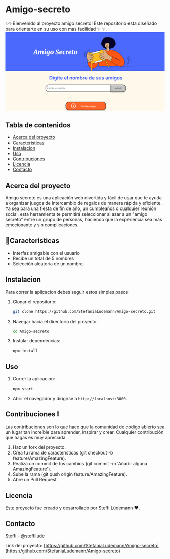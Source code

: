 # Amigo-secreto


:sparkles::sparkles:Bienvenido al proyecto amigo secreto! Este repositorio esta diseñado para orientarte en su uso con mas facilidad :sparkles: :sparkles:.
![image alt](https://github.com/StefaniaLudemann/Amigo-secreto/blob/main/appWeb.png?raw=true)

## Tabla de contenidos
- [Acerca del proyecto](#acerca-del-proyecto)
- [Caracteristicas](#caracteristicas)
- [Instalacion](#instalacion)
- [Uso](#uso)
- [Contribuciones](#contribuciones)
- [Licencia](#licencia)
- [Contacto](#contacto)

## Acerca del proyecto
Amigo secreto es una aplicación web divertida y fácil de usar que te ayuda a organizar juegos de intercambio de regalos de manera rápida y eficiente. Ya sea para una fiesta de fin de año, un cumpleaños o cualquier reunión social, esta herramienta te permitirá seleccionar al azar a un "amigo secreto" entre un grupo de personas, haciendo que la experiencia sea más emocionante y sin complicaciones.

## :hammer:Caracteristicas
- Interfaz amigable con el usuario
- Recibe un total de 5 nombres
- Selección aleatoria de un nombre.

## Instalacion
Para correr la aplicacion debes seguir estos simples pasos:

1. Clonar el repositorio:
    ```sh
    git clone https://github.com/StefaniaLudemann/Amigo-secreto.git
    ```
2. Navegar hacia el directorio del proyecto:
    ```sh
    cd Amigo-secreto
    ```
3. Instalar dependencias:
    ```sh
    npm install
    ```

## Uso
1. Correr la aplicacion:
    ```sh
    npm start
    ```
2. Abrir el navegador y dirigirse a `http://localhost:3000`.

## Contribuciones :grey_exclamation:
Las contribuciones son lo que hace que la comunidad de código abierto sea un lugar tan increíble para aprender, inspirar y crear. Cualquier contribución que hagas es muy apreciada.

1. Haz un fork del proyecto.
2. Crea tu rama de características (git checkout -b feature/AmazingFeature).
3. Realiza un commit de tus cambios (git commit -m 'Añadir alguna AmazingFeature').
4. Sube la rama (git push origin feature/AmazingFeature).
5. Abre un Pull Request.

## Licencia
Este proyecto fue creado y desarrollado por Steffi Lüdemann :heart:.

## Contacto
Steffi - [@steffilude](https://twitter.com/steffilude) 

Link del proyecto: [https://github.com/StefaniaLudemann/Amigo-secreto](https://github.com/StefaniaLudemann/Amigo-secreto)
